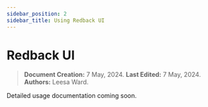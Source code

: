 ```yaml
---
sidebar_position: 2
sidebar_title: Using Redback UI
---
```


# Redback UI

> **Document Creation:** 7 May, 2024. **Last Edited:** 7 May, 2024. **Authors:** Leesa Ward.

Detailed usage documentation coming soon.



